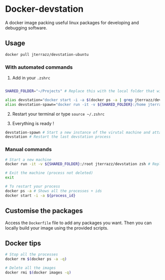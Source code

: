 # Docker-devstation

A docker image packing useful linux packages for developing and debugging software.

## Usage

```bash
docker pull jterrazz/devstation-ubuntu
```

### With automated commands

1. Add in your `.zshrc`

```bash

SHARED_FOLDER="~/Projects" # Replace this with the local folder that will be accessible inside the machine

alias devstation="docker start -i -a $(docker ps -a | grep jterrazz/devstation-ubuntu | head -1 | cut -f1 | awk '{print $1}')"
alias devstation-spawn="docker run -it -v ${SHARED_FOLDER}:/home jterrazz/devstation-ubuntu zsh"
```

2. Restart your terminal or type `source ~/.zshrc`

3. Everything is ready !

```bash
devstation-spawn # Start a new instance of the virutal machine and attach the terminal
devstation # Restart the last devstation process
```

### Manual commands

```bash
# Start a new machine
docker run -it -v ${SHARED_FOLDER}:/root jterrazz/devstation zsh # Replace ${SHARED_FOLDER}

# Exit the machine (process not deleted)
exit

# To restart your process
docker ps -a # Shows all the processes + ids
docker start -i -a ${process_id}
```

## Customise the packages

Access the `Dockerfile` file to add any packages you want. Then you can locally build your image using the provided scripts.

## Docker tips

```bash
# Stop all the processes
docker rm $(docker ps -a -q)

# Delete all the images
docker rmi $(docker images -q)
```

